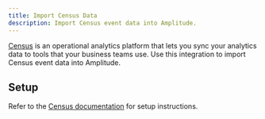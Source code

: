 ```yaml
---
title: Import Census Data
description: Import Census event data into Amplitude. 
---
```


[Census](https://www.getcensus.com/) is an operational analytics platform that lets you sync your analytics data to tools that your business teams use. Use this integration to import Census event data into Amplitude.

## Setup

Refer to the [Census documentation](https://docs.getcensus.com/destinations/amplitude) for setup instructions. 

